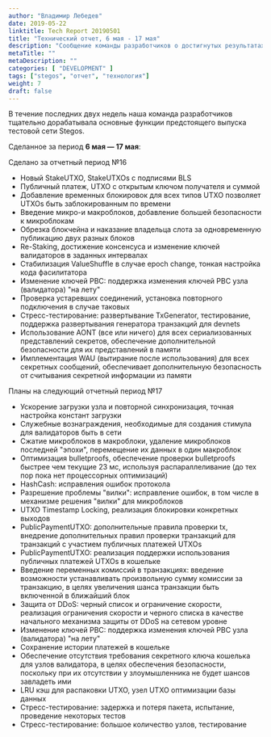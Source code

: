 ```yaml
---
author: "Владимир Лебедев"
date: 2019-05-22
linktitle: Tech Report 20190501
title: "Технический отчет, 6 мая - 17 мая"
description: "Сообщение команды разработчиков о достигнутых результатах с прошлого отчета. Объявление о предстоящем первом запуске тестовой сети."
metaTitle: ""
metaDescription: ""
categories: [ "DEVELOPMENT" ]
tags: ["stegos", "отчет", "технология"]
weight: 7
draft: false
---
```


В течение последних двух недель наша команда разработчиков тщательно дорабатывала основные функции предстоящего выпуска тестовой сети Stegos.


Сделанное за период **6 мая — 17 мая**:


Сделано за отчетный период №16

 - Новый StakeUTXO, StakeUTXOs с подписями BLS
 - Публичный платеж, UTXO с открытым ключом получателя и суммой
 - Добавление временных блокировок для всех типов UTXO позволяет UTXOs быть заблокированным по времени
 - Введение микро-и макроблоков, добавление большей безопасности к микроблокам
 - Обрезка блокчейна и наказание владельца слота за одновременную публикацию двух разных блоков
 - Re-Staking, достижение консенсуса и изменение ключей валидаторов в заданных интервалах
 - Стабилизация ValueShuffle в случае epoch change, тонкая настройка кода фасилитатора
 - Изменение ключей PBC: поддержка изменения ключей PBC узла (валидатора) \"на лету\"
 - Проверка устаревших соединений, установка повторного подключения в случае таковых
 - Стресс-тестирование: развертывание TxGenerator, тестирование, поддержка развертывания генератора транзакций для devnets
 - Использование AONT (все или ничего) для всех сериализованных представлений секретов, обеспечение дополнительной безопасности для их представлений в памяти
 - Имплементация WAU (вытирание после использования) для всех секретных сообщений, обеспечивает дополнительную безопасность от считывания секретной информации из памяти



Планы на следующий отчетный период №17

 - Ускорение загрузки узла и повторной синхронизация, точная настройка констант загрузки
 - Служебные вознаграждения, необходимые для создания стимула для валидаторов быть в сети
 - Сжатие микроблоков в макроблоки, удаление микроблоков последней \"эпохи\", перемещение их данных в один макроблок
 - Оптимизация bulletproofs, обеспечение проверки bulletproofs быстрее чем текущие 23 мс, используя распараллеливание (до тех пор пока нет процессорных оптимизаций)
 - HashCash: исправления ошибок протокола 
 - Разрешение проблемы \"вилки\": исправление ошибок, в том числе в механизме решения \"вилки\" для микроблоков
 - UTXO Timestamp Locking, реализация блокировки конкретных выходов
 - PublicPaymentUTXO: дополнительные правила проверки tx, внедрение дополнительных правил проверки транзакций для транзакций с участием публичных платежей UTXOs
 - PublicPaymentUTXO: реализация поддержки использования публичных платежей UTXOs в кошельке
 - Введение переменных комиссий в транзакциях: введение возможности устанавливать произвольную сумму комиссии за транзакцию, в целях увеличения шанса транзакции быть включенной в ближайший блок
 - Защита от DDoS: черный список и ограничение скорости, реализация ограничения скорости и черного списка в качестве начального механизма защиты от DDoS на сетевом уровне
 - Изменение ключей PBC: поддержка изменения ключей PBC узла (валидатора) \"на лету\"
 - Сохранение истории платежей в кошельке
 - Обеспечение отсутствия требования секретного ключа кошелька для узлов валидатора, в целях обеспечения безопасности, поскольку при их отсутствии у злоумышленника не будет шансов завладеть ими
 - LRU кэш для распаковки UTXO, узел UTXO оптимизации базы данных
 - Стресс-тестирование: задержка и потеря пакета, испытание, проведение некоторых тестов
 - Стресс-тестирование: большое количество узлов, тестирование
